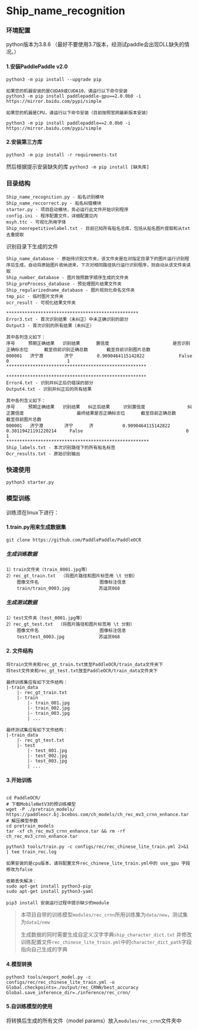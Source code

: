 # Ship_name_recognition
### 环境配置
python版本为3.8.6
（最好不要使用3.7版本，经测试paddle会出现DLL缺失的情况。）

#### 1.安装PaddlePaddle v2.0
```
python3 -m pip install --upgrade pip

如果您的机器安装的是CUDA9或CUDA10，请运行以下命令安装
python3 -m pip install paddlepaddle-gpu==2.0.0b0 -i https://mirror.baidu.com/pypi/simple

如果您的机器是CPU，请运行以下命令安装（目前按照官网最新版本安装）

python3 -m pip install paddlepaddle==2.0.0b0 -i https://mirror.baidu.com/pypi/simple
```
#### 2.安装第三方库
```
python3 -m pip install -r requirements.txt
```
然后根据提示安装缺失的库 ```python3 -m pip install [缺失库]```



### 目录结构
```
Ship_name_recognition.py - 船名识别模块
Ship_name_reccorrect.py - 船名纠错模块
starter.py - 项目启动模块，务必运行此文件开始识别程序
config.ini - 程序配置文件，详细配置见内
msyh.ttc - 可视化所用字体
Ship_nonrepetitivelabel.txt - 目前已知所有船名总库，包括从船名图片提取和从txt去重提取
```
识别目录下生成的文件
```
Ship_name_database - 原始待识别文件夹，该文件夹是在对指定目录下的图片运行识别程序后生成，自动将原始图片收纳进来，下次对相同路径执行运行识别程序，则自动从该文件夹读取
Ship_number_database - 图片按照数字顺序生成的文件夹
Ship_preProcess_database - 预处理图片结果文件夹
Ship_regularizedname_database - 图片规则化命名文件夹
tmp_pic - 临时图片文件夹
ocr_result - 可视化结果文件夹

**************************************************
Error3.txt - 首次识别结果（未纠正）中未正确识别的部分
Output3 - 首次识别的所有结果（未纠正）

其中各列含义如下：
序号     预期正确结果   识别结果      置信度                        是否识别正确标志位      截至目前识别正确总数       截至目前识别图片总数
000001   济宁港        济宁         0.9090464115142822             False                     0                      1
*****************************************************

*****************************************************
Error4.txt - 识别并纠正后仍错误的部分
Output4.txt - 识别并纠正后的所有结果

其中各列含义如下：
序号     预期正确结果   识别结果   纠正后结果     识别置信度                纠正置信度                    最终结果是否正确标志位      截至目前正确总数       截至目前图片总数
000001   济宁港        济宁      济           0.9090464115142822   0.30119421191220214     False                                       0                               1
******************************************************
Ship_labels.txt - 本次识别路径下的所有船名标签
Ocr_results.txt - 原始识别输出
```

### 快速使用
```
python3 starter.py
```

### 模型训练

训练须在linux下进行：
#### 1.train.py用来生成数据集
```
git clone https://github.com/PaddlePaddle/PaddleOCR
```
##### 生成训练数据
    1）train文件夹（train_0001.jpg等）
    2）rec_gt_train.txt  （将图片路径和图片标签用 \t 分割）
        图像文件名                       图像标注信息
        train/train_0003.jpg	       苏运货068
##### 生成测试数据
    1）test文件夹（test_0001.jpg等）
    2）rec_gt_test.txt  （将图片路径和图片标签用 \t 分割）
        图像文件名                       图像标注信息
        test/test_0003.jpg	           苏运货068

#### 2. 文件结构
    将train文件夹和rec_gt_train.txt放至PaddleOCR/train_data文件夹下
    将test文件夹和rec_gt_test.txt放至PaddleOCR/train_data文件夹下
		
	最终训练集应有如下文件结构：
    |-train_data
        |- rec_gt_train.txt
        |- train
            |- train_001.jpg
            |- train_002.jpg
            |- train_003.jpg
            | ...
    
    最终测试集应有如下文件结构：
    |-train_data
        |- rec_gt_test.txt
        |- test
            |- test_001.jpg
            |- test_002.jpg
            |- test_003.jpg
            | ...



#### 3.开始训练
```

cd PaddleOCR/
# 下载MobileNetV3的预训练模型
wget -P ./pretrain_models/ https://paddleocr.bj.bcebos.com/ch_models/ch_rec_mv3_crnn_enhance.tar
# 解压模型参数
cd pretrain_models
tar -xf ch_rec_mv3_crnn_enhance.tar && rm -rf ch_rec_mv3_crnn_enhance.tar

python3 tools/train.py -c configs/rec/rec_chinese_lite_train.yml 2>&1 | tee train_rec.log

如果安装的是cpu版本，请将配置文件rec_chinese_lite_train.yml中的 use_gpu 字段修改为false
```

```
依赖丢失解决：
sudo apt-get install python3-pip
sudo apt-get install python3-yaml

pip3 install 安装运行过程中提示缺少的module
```


> 本项目自带的训练模型`modules/rec_crnn`所用训练集为`data/new`，测试集为`data1/new` 
>
> 生成数据的同时需要生成自定义汉字字典`ship_character_dict.txt` 并修改训练配置文件`rec_chinese_lite_train.yml`中的`character_dict_path`字段指向自己生成的字典

#### 4.模型转换
```
python3 tools/export_model.py -c configs/rec/rec_chinese_lite_train.yml -o Global.checkpoints=./output/rec_CRNN/best_accuracy Global.save_inference_dir=./inference/rec_crnn/
```

#### 5.自训练模型的使用

将转换后生成的所有文件（model params）放入`modules/rec_crnn`文件夹中


